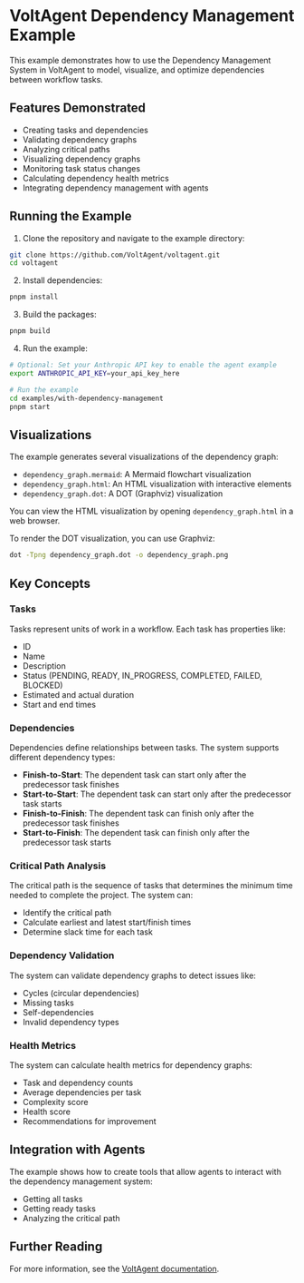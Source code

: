 # VoltAgent Dependency Management Example

This example demonstrates how to use the Dependency Management System in VoltAgent to model, visualize, and optimize dependencies between workflow tasks.

## Features Demonstrated

- Creating tasks and dependencies
- Validating dependency graphs
- Analyzing critical paths
- Visualizing dependency graphs
- Monitoring task status changes
- Calculating dependency health metrics
- Integrating dependency management with agents

## Running the Example

1. Clone the repository and navigate to the example directory:

```bash
git clone https://github.com/VoltAgent/voltagent.git
cd voltagent
```

2. Install dependencies:

```bash
pnpm install
```

3. Build the packages:

```bash
pnpm build
```

4. Run the example:

```bash
# Optional: Set your Anthropic API key to enable the agent example
export ANTHROPIC_API_KEY=your_api_key_here

# Run the example
cd examples/with-dependency-management
pnpm start
```

## Visualizations

The example generates several visualizations of the dependency graph:

- `dependency_graph.mermaid`: A Mermaid flowchart visualization
- `dependency_graph.html`: An HTML visualization with interactive elements
- `dependency_graph.dot`: A DOT (Graphviz) visualization

You can view the HTML visualization by opening `dependency_graph.html` in a web browser.

To render the DOT visualization, you can use Graphviz:

```bash
dot -Tpng dependency_graph.dot -o dependency_graph.png
```

## Key Concepts

### Tasks

Tasks represent units of work in a workflow. Each task has properties like:

- ID
- Name
- Description
- Status (PENDING, READY, IN_PROGRESS, COMPLETED, FAILED, BLOCKED)
- Estimated and actual duration
- Start and end times

### Dependencies

Dependencies define relationships between tasks. The system supports different dependency types:

- **Finish-to-Start**: The dependent task can start only after the predecessor task finishes
- **Start-to-Start**: The dependent task can start only after the predecessor task starts
- **Finish-to-Finish**: The dependent task can finish only after the predecessor task finishes
- **Start-to-Finish**: The dependent task can finish only after the predecessor task starts

### Critical Path Analysis

The critical path is the sequence of tasks that determines the minimum time needed to complete the project. The system can:

- Identify the critical path
- Calculate earliest and latest start/finish times
- Determine slack time for each task

### Dependency Validation

The system can validate dependency graphs to detect issues like:

- Cycles (circular dependencies)
- Missing tasks
- Self-dependencies
- Invalid dependency types

### Health Metrics

The system can calculate health metrics for dependency graphs:

- Task and dependency counts
- Average dependencies per task
- Complexity score
- Health score
- Recommendations for improvement

## Integration with Agents

The example shows how to create tools that allow agents to interact with the dependency management system:

- Getting all tasks
- Getting ready tasks
- Analyzing the critical path

## Further Reading

For more information, see the [VoltAgent documentation](https://voltagent.ai/docs).

